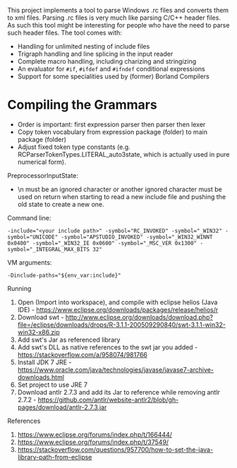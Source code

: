 This project implements a tool to parse Windows .rc files and converts them to xml files. Parsing .rc files is very much like parsing C/C++ header files. As such this tool might be interesting for people who have the need to parse such header files. The tool comes with:

- Handling for unlimited nesting of include files
- Trigraph handling and line splicing in the input reader
- Complete macro handling, including charizing  and stringizing
- An evaluator for `#if`, `#ifdef` and `#ifndef` conditional expressions
- Support for some specialities used by (former) Borland Compilers


Compiling the Grammars
===

- Order is important: first expression parser then parser then lexer
- Copy token vocabulary from expression package (folder) to main package (folder)
- Adjust fixed token type constants (e.g. RCParserTokenTypes.LITERAL_auto3state, which is actually used in pure numerical form).

PreprocessorInputState:

- \n must be an ignored character or another ignored character must be used on return when starting to read a new include file and
  pushing the old state to create a new one.

Command line:

`-include="<your include path>" -symbol="RC_INVOKED" -symbol="_WIN32" -symbol="UNICODE" -symbol="APSTUDIO_INVOKED" -symbol="_WIN32_WINNT 0x0400" -symbol="_WIN32_IE 0x0600" -symbol="_MSC_VER 0x1300" -symbol="_INTEGRAL_MAX_BITS 32"`

VM arguments:

`-Dinclude-paths="${env_var:include}"`

Running
1. Open (Import into workspace), and compile with eclipse helios (Java IDE) - https://www.eclipse.org/downloads/packages/release/helios/r
2. Download swt - http://www.eclipse.org/downloads/download.php?file=/eclipse/downloads/drops/R-3.1.1-200509290840/swt-3.1.1-win32-win32-x86.zip
3. Add swt's Jar as referenced library
4. Add swt's DLL as native references to the swt jar you added - https://stackoverflow.com/a/958074/981766
5. Install JDK 7 JRE - https://www.oracle.com/java/technologies/javase/javase7-archive-downloads.html
6. Set project to use JRE 7
7. Download antlr 2.7.3 and add its Jar to reference while removing antlr 2.7.2 - https://github.com/antlr/website-antlr2/blob/gh-pages/download/antlr-2.7.3.jar

References
1. https://www.eclipse.org/forums/index.php/t/166444/
2. https://www.eclipse.org/forums/index.php/t/37549/
3. https://stackoverflow.com/questions/957700/how-to-set-the-java-library-path-from-eclipse